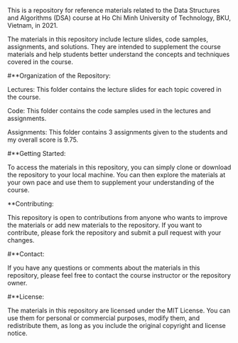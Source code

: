 This is a repository for reference materials related to the Data Structures and Algorithms (DSA) course at Ho Chi Minh University of Technology, BKU, Vietnam, in 2021.

The materials in this repository include lecture slides, code samples, assignments, and solutions. They are intended to supplement the course materials and help students better understand the concepts and techniques covered in the course.

#**Organization of the Repository:

Lectures: This folder contains the lecture slides for each topic covered in the course.

Code: This folder contains the code samples used in the lectures and assignments.

Assignments: This folder contains 3 assignments given to the students and my overall score is 9.75.

#**Getting Started:

To access the materials in this repository, you can simply clone or download the repository to your local machine. You can then explore the materials at your own pace and use them to supplement your understanding of the course.

**Contributing:

This repository is open to contributions from anyone who wants to improve the materials or add new materials to the repository. If you want to contribute, please fork the repository and submit a pull request with your changes.

#**Contact:

If you have any questions or comments about the materials in this repository, please feel free to contact the course instructor or the repository owner.

#**License:

The materials in this repository are licensed under the MIT License. You can use them for personal or commercial purposes, modify them, and redistribute them, as long as you include the original copyright and license notice.
